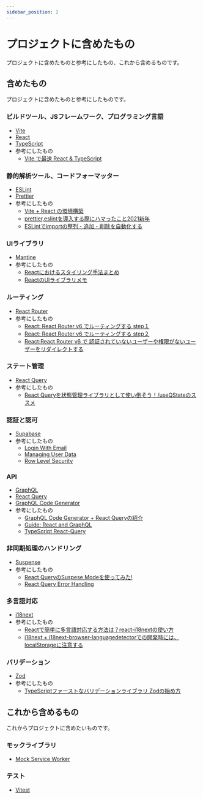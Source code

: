 ```yaml
---
sidebar_position: 2
---
```


# プロジェクトに含めたもの

プロジェクトに含めたものと参考にしたもの、これから含めるものです。

## 含めたもの

プロジェクトに含めたものと参考にしたものです。

### ビルドツール、JSフレームワーク、プログラミング言語

- [Vite](https://vitejs.dev/)
- [React](https://reactjs.org/)
- [TypeScript](https://www.typescriptlang.org/)
- 参考にしたもの
  - [Vite で最速 React & TypeScript](https://zenn.dev/sprout2000/articles/98145cf2a807b1)

### 静的解析ツール、コードフォーマッター

- [ESLint](https://eslint.org/)
- [Prettier](https://prettier.io/)
- 参考にしたもの
  - [Vite + React の環境構築](https://zenn.dev/kk6/scraps/36fa4579df6acb)
  - [prettier,eslintを導入する際にハマったこと2021新年](https://zenn.dev/ryusou/articles/nodejs-prettier-eslint2021)
  - [ESLintでimportの整列・追加・削除を自動化する](https://qiita.com/yukiji/items/5ba9e065ac6ed57d05a4)

### UIライブラリ

- [Mantine](https://mantine.dev/)
- 参考にしたもの
  - [Reactにおけるスタイリング手法まとめ](https://zenn.dev/chiji/articles/b0669fc3094ce3)
  - [ReactのUIライブラリメモ](https://zenn.dev/ynakamura/scraps/af397fdbe2ec21)

### ルーティング

- [React Router](https://reactrouter.com/)
- 参考にしたもの
  - [React: React Router v6 でルーティングする step１](https://zenn.dev/longbridge/articles/65355d3fdb7939)
  - [React: React Router v6 でルーティングする step２](https://zenn.dev/longbridge/articles/607ec2971c748e)
  - [React:React Router v6 で 認証されていないユーザーや権限がないユーザーをリダイレクトする](https://zenn.dev/longbridge/articles/61b05d8bdb014d)

### ステート管理

- [React Query](https://react-query.tanstack.com/)
- 参考にしたもの
  - [React Queryを状態管理ライブラリとして使い倒そう！/useQStateのススメ](https://qiita.com/uehaj/items/4e41e294181b3771e77a)

### 認証と認可

- [Supabase](https://supabase.com/docs/)
- 参考にしたもの
  - [Login With Email](https://supabase.com/docs/guides/auth/auth-email)
  - [Managing User Data](https://supabase.com/docs/guides/auth/managing-user-data)
  - [Row Level Security](https://supabase.com/docs/guides/auth/row-level-security)

### API

- [GraphQL](https://graphql.org/)
- [React Query](https://react-query.tanstack.com/)
- [GraphQL Code Generator](https://www.graphql-code-generator.com/)
- 参考にしたもの
  - [GraphQL Code Generator + React Queryの紹介](https://tech.hicustomer.jp/posts/graphql-codegen-react-query/)
  - [Guide: React and GraphQL](https://www.graphql-code-generator.com/docs/guides/react)
  - [TypeScript React-Query](https://www.graphql-code-generator.com/plugins/typescript-react-query)

### 非同期処理のハンドリング

- [Suspense](https://react-query.tanstack.com/guides/suspense)
- 参考にしたもの
  - [React QueryのSuspese Modeを使ってみた!](https://re-engines.com/2022/04/11/react-query-suspense/)
  - [React Query Error Handling](https://tkdodo.eu/blog/react-query-error-handling)

### 多言語対応

- [i18next](https://www.i18next.com/)
- 参考にしたもの
  - [Reactで簡単に多言語対応する方法は？react-i18nextの使い方](https://devlog.atlas.jp/2021/12/08/4140)
  - [i18next + i18next-browser-languagedetectorでの開発時には、localStorageに注意する](https://wp-kyoto.net/should-remove-localstorage-when-debugging-i18next-browser-lang-detector/)

### バリデーション

- [Zod](https://zod.dev/)
- 参考にしたもの
  - [TypeScriptファーストなバリデーションライブラリ Zodの始め方](https://qiita.com/kjkj_ongr/items/0eff5173b6e4fce7fbe8)

## これから含めるもの

これからプロジェクトに含めたいものです。

### モックライブラリ

- [Mock Service Worker](https://mswjs.io/)

### テスト

- [Vitest](https://vitest.dev/)
